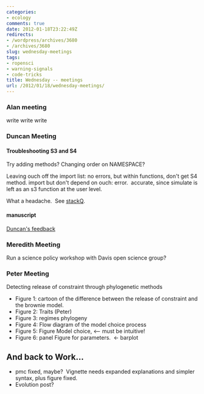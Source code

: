 ```yaml
---
categories:
- ecology
comments: true
date: 2012-01-18T23:22:49Z
redirects:
- /wordpress/archives/3680
- /archives/3680
slug: wednesday-meetings
tags:
- ropensci
- warning-signals
- code-tricks
title: Wednesday -- meetings
url: /2012/01/18/wednesday-meetings/
---
```


### Alan meeting


write write write


### Duncan Meeting


#### Troubleshooting S3 and S4


Try adding methods? Changing order on NAMESPACE?

Leaving ouch off the import list: no errors, but within functions, don't get S4 method. import but don't depend on ouch: error.  accurate, since simulate is left as an s3 function at the user level.

What a headache.  See [stackQ](http://stackoverflow.com/questions/8884607/r-using-s3-and-s4-methods-of-simulate-in-the-same-package).


#### manuscript


[Duncan's feedback](https://docs.google.com/document/d/1nJ4rfZAsQkTDvFdopt_yiOfXR5_mcOKBPOTU6kHMc44/edit?hl=en_US)


### Meredith Meeting

Run a science policy workshop with Davis open science group?


### Peter Meeting


Detecting release of constraint through phylogenetic methods


* Figure 1: cartoon of the difference between the release of constraint and the brownie model.
* Figure 2: Traits (Peter)
* Figure 3: regimes phylogeny
* Figure 4: Flow diagram of the model choice process
* Figure 5: Figure Model choice, <-- must be intuitive!
* Figure 6: panel Figure for parameters.  <- barplot


## And back to Work...

* pmc fixed, maybe?  Vignette needs expanded explanations and simpler syntax, plus figure fixed.
* Evolution post?


